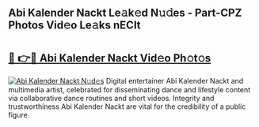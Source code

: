## Abi Kalender Nackt Le𝚊k𝚎d N𝚞𝚍es - Part-CPZ Photos Vid𝚎o Le𝚊ks nECIt

# <h2><a href="http://fb015j.evod.top/?m=Abi+Kalender+Nackt">🔗 👉🔴 Abi Kalender Nackt Vid𝚎o Ph𝚘t𝚘s</a></h2>

[![Abi Kalender Nackt N𝚞d𝚎s](https://i.imgur.com/8V9OHl7.gif)](http://fb015j.evod.top/?m=Abi+Kalender+Nackt)
Digital entertainer Abi Kalender Nackt and multimedia artist, celebrated for disseminating dance and lifestyle content via collaborative dance routines and short videos. Integrity and trustworthiness Abi Kalender Nackt are vital for the credibility of a public figure. 
